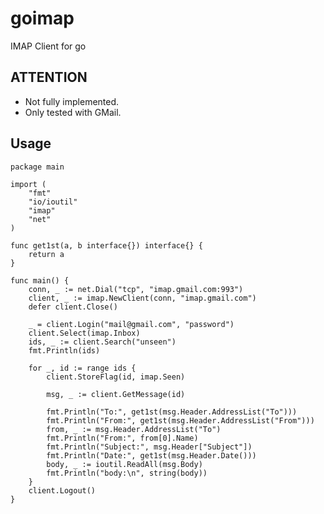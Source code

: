 goimap
======

IMAP Client for go

ATTENTION
---------

- Not fully implemented.
- Only tested with GMail.

Usage
-----

    package main

    import (
        "fmt"
        "io/ioutil"
        "imap"
        "net"
    )

    func get1st(a, b interface{}) interface{} {
        return a
    }

    func main() {
        conn, _ := net.Dial("tcp", "imap.gmail.com:993")
        client, _ := imap.NewClient(conn, "imap.gmail.com")
        defer client.Close()

        _ = client.Login("mail@gmail.com", "password")
        client.Select(imap.Inbox)
        ids, _ := client.Search("unseen")
        fmt.Println(ids)

        for _, id := range ids {
            client.StoreFlag(id, imap.Seen)

            msg, _ := client.GetMessage(id)

            fmt.Println("To:", get1st(msg.Header.AddressList("To")))
            fmt.Println("From:", get1st(msg.Header.AddressList("From")))
            from, _ := msg.Header.AddressList("To")
            fmt.Println("From:", from[0].Name)
            fmt.Println("Subject:", msg.Header["Subject"])
            fmt.Println("Date:", get1st(msg.Header.Date()))
            body, _ := ioutil.ReadAll(msg.Body)
            fmt.Println("body:\n", string(body))
        }
        client.Logout()
    }
